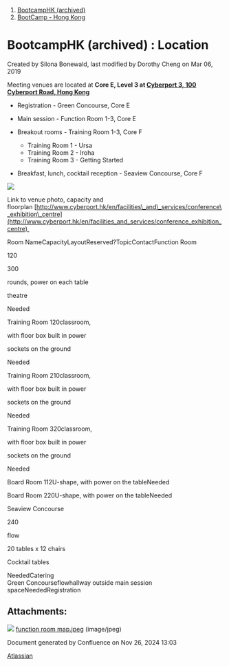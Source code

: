 1. [BootcampHK (archived)](index.html)
2. [BootCamp - Hong Kong](BootCamp---Hong-Kong_23102870.html)

# BootcampHK (archived) : Location

Created by Silona Bonewald, last modified by Dorothy Cheng on Mar 06, 2019

Meeting venues are located at **Core E, Level 3 at [Cyberport 3, 100 Cyberport Road, Hong Kong](http://www.cyberport.hk/en/about_cyberport/visit_us)**

- Registration - Green Concourse, Core E
- Main session - Function Room 1-3, Core E
- Breakout rooms - Training Room 1-3, Core F
  
  - Training Room 1 - Ursa
  - Training Room 2 - Iroha
  - Training Room 3 - Getting Started
- Breakfast, lunch, cocktail reception - Seaview Concourse, Core F 
  

![](attachments/23102899/23103305.jpeg?height=400)

Link to venue photo, capacity and floorplan [http://www.cyberport.hk/en/facilities\_and\_services/conference\_exhibition\_centre](http://www.cyberport.hk/en/facilities_and_services/conference_exhibition_centre) 

Room NameCapacityLayoutReserved?TopicContactFunction Room

120

300

rounds, power on each table

theatre

Needed

Training Room 120classroom,

with floor box built in power

sockets on the ground

Needed

Training Room 210classroom,

with floor box built in power

sockets on the ground

Needed

Training Room 320classroom,

with floor box built in power

sockets on the ground

Needed

Board Room 112U-shape, with power on the tableNeeded

Board Room 220U-shape, with power on the tableNeeded

Seaview Concourse

240

flow

20 tables x 12 chairs

Cocktail tables

NeededCatering  
Green Concourseflowhallway outside main session spaceNeededRegistration

## Attachments:

![](images/icons/bullet_blue.gif) [function room map.jpeg](attachments/23102899/23103305.jpeg) (image/jpeg)

Document generated by Confluence on Nov 26, 2024 13:03

[Atlassian](http://www.atlassian.com/)
